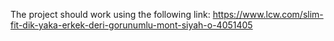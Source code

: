 The project should work using the following link: https://www.lcw.com/slim-fit-dik-yaka-erkek-deri-gorunumlu-mont-siyah-o-4051405
